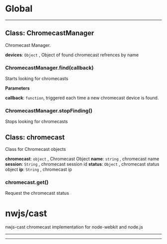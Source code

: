 # Global





* * *

## Class: ChromecastManager
Chromecast Manager.

**devices**: `Object` , Object of found chromecast refrences by name
### ChromecastManager.find(callback) 

Starts looking for chromecasts

**Parameters**

**callback**: `function`, triggered each time a new chromecast device is found.


### ChromecastManager.stopFinding() 

Stops looking for chromecasts



## Class: chromecast
Class for Chromecast objects

**chromecast**: `object` , Chromecast Object
**name**: `string` , chromecast name
**session**: `String` , chromecast session id
**status**: `Object` , chromecast status object
**ip**: `String` , chromecast ip
### chromecast.get() 

Request the chromecast status




# nwjs&#x2F;cast

nwjs-cast chromecast implementation for node-webkit and node.js



* * *


* * *










